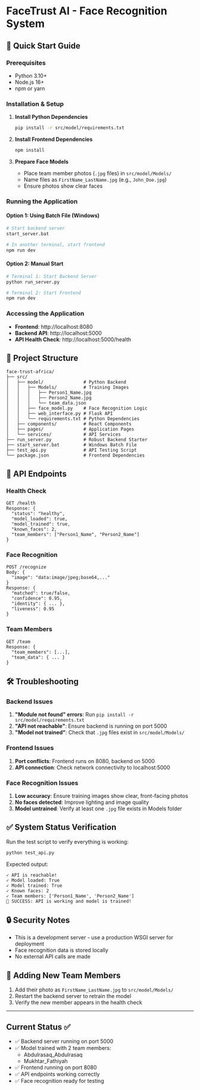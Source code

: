 # FaceTrust AI - Face Recognition System

## 🚀 Quick Start Guide

### Prerequisites

- Python 3.10+
- Node.js 16+
- npm or yarn

### Installation & Setup

1. **Install Python Dependencies**

   ```bash
   pip install -r src/model/requirements.txt
   ```

2. **Install Frontend Dependencies**

   ```bash
   npm install
   ```

3. **Prepare Face Models**
   - Place team member photos (`.jpg` files) in `src/model/Models/`
   - Name files as `FirstName_LastName.jpg` (e.g., `John_Doe.jpg`)
   - Ensure photos show clear faces

### Running the Application

#### Option 1: Using Batch File (Windows)

```bash
# Start backend server
start_server.bat

# In another terminal, start frontend
npm run dev
```

#### Option 2: Manual Start

```bash
# Terminal 1: Start Backend Server
python run_server.py

# Terminal 2: Start Frontend
npm run dev
```

### Accessing the Application

- **Frontend**: http://localhost:8080
- **Backend API**: http://localhost:5000
- **API Health Check**: http://localhost:5000/health

## 📁 Project Structure

```
face-trust-africa/
├── src/
│   ├── model/               # Python Backend
│   │   ├── Models/          # Training Images
│   │   │   ├── Person1_Name.jpg
│   │   │   ├── Person2_Name.jpg
│   │   │   └── team_data.json
│   │   ├── face_model.py    # Face Recognition Logic
│   │   ├── web_interface.py # Flask API
│   │   └── requirements.txt # Python Dependencies
│   ├── components/          # React Components
│   ├── pages/               # Application Pages
│   └── services/            # API Services
├── run_server.py            # Robust Backend Starter
├── start_server.bat         # Windows Batch File
├── test_api.py              # API Testing Script
└── package.json             # Frontend Dependencies
```

## 🔧 API Endpoints

### Health Check

```
GET /health
Response: {
  "status": "healthy",
  "model_loaded": true,
  "model_trained": true,
  "known_faces": 2,
  "team_members": ["Person1_Name", "Person2_Name"]
}
```

### Face Recognition

```
POST /recognize
Body: {
  "image": "data:image/jpeg;base64,..."
}
Response: {
  "matched": true/false,
  "confidence": 0.95,
  "identity": { ... },
  "liveness": 0.95
}
```

### Team Members

```
GET /team
Response: {
  "team_members": [...],
  "team_data": { ... }
}
```

## 🛠️ Troubleshooting

### Backend Issues

1. **"Module not found" errors**: Run `pip install -r src/model/requirements.txt`
2. **"API not reachable"**: Ensure backend is running on port 5000
3. **"Model not trained"**: Check that `.jpg` files exist in `src/model/Models/`

### Frontend Issues

1. **Port conflicts**: Frontend runs on 8080, backend on 5000
2. **API connection**: Check network connectivity to localhost:5000

### Face Recognition Issues

1. **Low accuracy**: Ensure training images show clear, front-facing photos
2. **No faces detected**: Improve lighting and image quality
3. **Model untrained**: Verify at least one `.jpg` file exists in Models folder

## ✅ System Status Verification

Run the test script to verify everything is working:

```bash
python test_api.py
```

Expected output:

```
✓ API is reachable!
✓ Model loaded: True
✓ Model trained: True
✓ Known faces: 2
✓ Team members: ['Person1_Name', 'Person2_Name']
🎉 SUCCESS: API is working and model is trained!
```

## 🔒 Security Notes

- This is a development server - use a production WSGI server for deployment
- Face recognition data is stored locally
- No external API calls are made

## 📝 Adding New Team Members

1. Add their photo as `FirstName_LastName.jpg` to `src/model/Models/`
2. Restart the backend server to retrain the model
3. Verify the new member appears in the health check

---

## Current Status ✅

- ✅ Backend server running on port 5000
- ✅ Model trained with 2 team members:
  - Abdulrasaq_Abdulrasaq
  - Mukhtar_Fathiyah
- ✅ Frontend running on port 8080
- ✅ API endpoints working correctly
- ✅ Face recognition ready for testing

